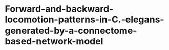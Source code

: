 # Forward-and-backward-locomotion-patterns-in-C.-elegans-generated-by-a-connectome-based-network-model